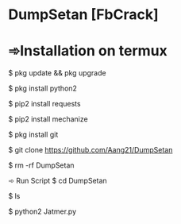 # DumpSetan [FbCrack]

# ➾Installation on termux
$ pkg update && pkg upgrade

$ pkg install python2

$ pip2 install requests

$ pip2 install mechanize

$ pkg install git

$ git clone https://github.com/Aang21/DumpSetan

$ rm -rf DumpSetan


➾ Run Script
$ cd DumpSetan

$ ls

$ python2 Jatmer.py
